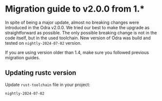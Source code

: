 # Migration guide to v2.0.0 from 1.*

In spite of being a major update, almost no breaking changes were introduced in the Odra v2.0.0. We tried our best to
make the upgrade as straightforward as possible. The only possible breaking change is not in the code itself, but in the
used toolchain. New version of Odra was build and tested on `nightly-2024-07-02` version.

If you are using version older than 1.4, make sure you followed previous migration guides.

## Updating rustc version

Update `rust-toolchain` file in your project:

```title="rust-toolchain"
nightly-2024-07-02
```